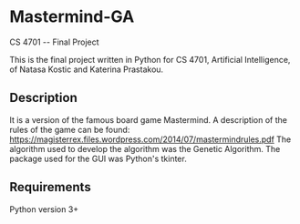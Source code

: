 # Mastermind-GA
CS 4701 -- Final Project

This is the final project written in Python for CS 4701, Artificial Intelligence, of Natasa Kostic and Katerina Prastakou.

## Description
It is a version of the famous board game Mastermind. A description of the rules of the game can be found: https://magisterrex.files.wordpress.com/2014/07/mastermindrules.pdf
The algorithm used to develop the algorithm was the Genetic Algorithm. The package used for the GUI was Python's tkinter.

## Requirements
Python version 3+
